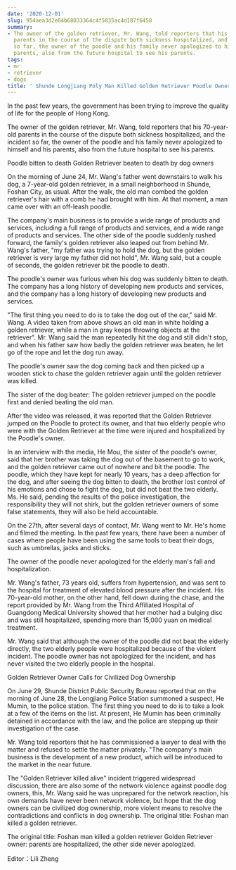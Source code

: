 ```yaml
---
date: '2020-12-01'
slug: 954aea3d2e84b68033364c4f5835ac4d187f6458
summary:
- The owner of the golden retriever, Mr. Wang, told reporters that his 70-year-old
  parents in the course of the dispute both sickness hospitalized, and the incident
  so far, the owner of the poodle and his family never apologized to himself and his
  parents, also from the future hospital to see his parents.
tags:
- mr
- retriever
- dogs
title: ' Shunde Longjiang Poly Man Killed Golden Retriever Poodle Owner Detained '
---
```


 In the past few years, the government has been trying to improve the quality of life for the people of Hong Kong.

The owner of the golden retriever, Mr. Wang, told reporters that his 70-year-old parents in the course of the dispute both sickness hospitalized, and the incident so far, the owner of the poodle and his family never apologized to himself and his parents, also from the future hospital to see his parents.

Poodle bitten to death Golden Retriever beaten to death by dog owners

On the morning of June 24, Mr. Wang's father went downstairs to walk his dog, a 7-year-old golden retriever, in a small neighborhood in Shunde, Foshan City, as usual. After the walk, the old man combed the golden retriever's hair with a comb he had brought with him. At that moment, a man came over with an off-leash poodle.

The company's main business is to provide a wide range of products and services, including a full range of products and services, and a wide range of products and services. The other side of the poodle suddenly rushed forward, the family's golden retriever also leaped out from behind Mr. Wang's father, "my father was trying to hold the dog, but the golden retriever is very large my father did not hold", Mr. Wang said, but a couple of seconds, the golden retriever bit the poodle to death.

The poodle's owner was furious when his dog was suddenly bitten to death. The company has a long history of developing new products and services, and the company has a long history of developing new products and services.

"The first thing you need to do is to take the dog out of the car," said Mr. Wang. A video taken from above shows an old man in white holding a golden retriever, while a man in gray keeps throwing objects at the retriever". Mr. Wang said the man repeatedly hit the dog and still didn't stop, and when his father saw how badly the golden retriever was beaten, he let go of the rope and let the dog run away.

The poodle's owner saw the dog coming back and then picked up a wooden stick to chase the golden retriever again until the golden retriever was killed.

The sister of the dog beater: The golden retriever jumped on the poodle first and denied beating the old man.

After the video was released, it was reported that the Golden Retriever jumped on the Poodle to protect its owner, and that two elderly people who were with the Golden Retriever at the time were injured and hospitalized by the Poodle's owner.

In an interview with the media, He Mou, the sister of the poodle's owner, said that her brother was taking the dog out of the basement to go to work, and the golden retriever came out of nowhere and bit the poodle. The poodle, which they have kept for nearly 10 years, has a deep affection for the dog, and after seeing the dog bitten to death, the brother lost control of his emotions and chose to fight the dog, but did not beat the two elderly. Ms. He said, pending the results of the police investigation, the responsibility they will not shirk, but the golden retriever owners of some false statements, they will also be held accountable.

On the 27th, after several days of contact, Mr. Wang went to Mr. He's home and filmed the meeting. In the past few years, there have been a number of cases where people have been using the same tools to beat their dogs, such as umbrellas, jacks and sticks.

The owner of the poodle never apologized for the elderly man's fall and hospitalization.

Mr. Wang's father, 73 years old, suffers from hypertension, and was sent to the hospital for treatment of elevated blood pressure after the incident. His 70-year-old mother, on the other hand, fell down during the chase, and the report provided by Mr. Wang from the Third Affiliated Hospital of Guangdong Medical University showed that her mother had a bulging disc and was still hospitalized, spending more than 15,000 yuan on medical treatment.

Mr. Wang said that although the owner of the poodle did not beat the elderly directly, the two elderly people were hospitalized because of the violent incident. The poodle owner has not apologized for the incident, and has never visited the two elderly people in the hospital.

Golden Retriever Owner Calls for Civilized Dog Ownership

On June 29, Shunde District Public Security Bureau reported that on the morning of June 28, the Longjiang Police Station summoned a suspect, He Mumin, to the police station. The first thing you need to do is to take a look at a few of the items on the list. At present, He Mumin has been criminally detained in accordance with the law, and the police are stepping up their investigation of the case.

Mr. Wang told reporters that he has commissioned a lawyer to deal with the matter and refused to settle the matter privately. "The company's main business is the development of a new product, which will be introduced to the market in the near future.

The "Golden Retriever killed alive" incident triggered widespread discussion, there are also some of the network violence against poodle dog owners, this, Mr. Wang said he was unprepared for the network reaction, his own demands have never been network violence, but hope that the dog owners can be civilized dog ownership, more violent means to resolve the contradictions and conflicts in dog ownership. The original title: Foshan man killed a golden retriever.

The original title: Foshan man killed a golden retriever Golden Retriever owner: parents are hospitalized, the other side never apologized.

Editor：Lili Zheng

 
        